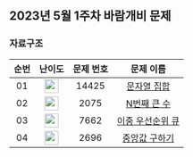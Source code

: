 ## 2023년 5월 1주차 바람개비 문제

### 자료구조

| 순번 | 난이도 | 문제 번호 | 문제 이름 |
| :-----: | :-----: | :-----: | :-----: |
| 01 | <img height="25px" width="25px" src="https://static.solved.ac/tier_small/8.svg"/> | 14425 | [문자열 집합](https://www.acmicpc.net/problem/14425) |
| 02 | <img height="25px" width="25px" src="https://static.solved.ac/tier_small/9.svg"/> | 2075 | [N번째 큰 수](https://www.acmicpc.net/problem/2075) |
| 03 | <img height="25px" width="25px" src="https://static.solved.ac/tier_small/12.svg"/> | 7662 | [이중 우선순위 큐](https://www.acmicpc.net/problem/7662) |
| 04 | <img height="25px" width="25px" src="https://static.solved.ac/tier_small/14.svg"/> | 2696 | [중앙값 구하기](https://www.acmicpc.net/problem/2696) |